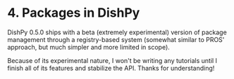 # 4. Packages in DishPy

DishPy 0.5.0 ships with a beta (extremely experimental) version of package management through a registry-based system (somewhat similar to PROS' approach, but much simpler and more limited in scope).

Because of its experimental nature, I won't be writing any tutorials until I finish all of its features and stabilize the API. Thanks for understanding!
